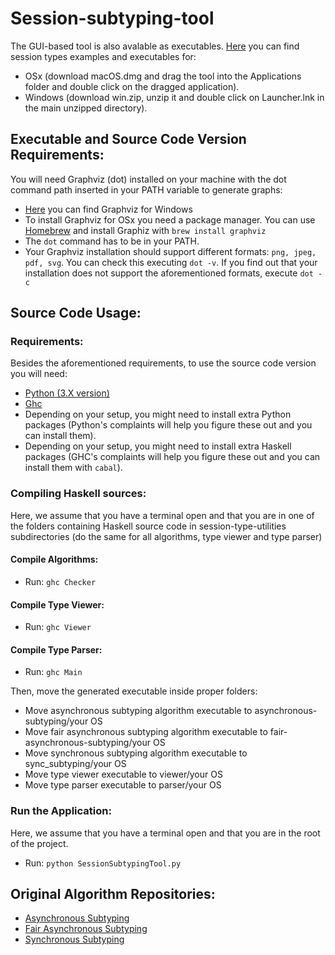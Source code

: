 # Session-subtyping-tool
The GUI-based tool is also avalable as executables. [Here](https://github.com/LBacchiani/session-subtyping-tool/releases/) you can find session types examples and executables for:
- OSx (download macOS.dmg and drag the tool into the Applications folder and double click on the dragged application).
- Windows (download win.zip, unzip it and double click on Launcher.lnk in the main unzipped directory).

## Executable and Source Code Version Requirements:

You will need Graphviz (dot) installed on your machine with the dot command path inserted in your PATH variable to generate graphs:

- [Here](https://www2.graphviz.org/Packages/stable/windows/10/cmake/Release/x64/graphviz-install-2.44.1-win64.exe) you can find Graphviz for Windows
- To install Graphviz for OSx you need a package manager. You can use [Homebrew](https://brew.sh) and install Graphiz with `brew install graphviz`
- The `dot` command has to be in your PATH.
- Your Graphviz installation should support different formats: `png, jpeg, pdf, svg`. You can check this executing `dot -v`. If you find out that your installation does not support the aforementioned formats, execute `dot -c`

## Source Code Usage:

### Requirements:
Besides the aforementioned requirements, to use the source code version you will need:
- [Python (3.X version)](https://www.python.org/downloads/)
- [Ghc](https://www.haskell.org/platform/)
- Depending on your setup, you might need to install extra Python packages (Python's complaints will help you figure these out and you can install them).
- Depending on your setup, you might need to install extra Haskell packages (GHC's complaints will help you figure these out and you can install them with `cabal`).

### Compiling Haskell sources:
Here, we assume that you have a terminal open and that you are in one of the folders containing Haskell source code in session-type-utilities subdirectories (do the same for all algorithms, type viewer and type parser)

#### Compile Algorithms:
* Run: `ghc Checker`
 
#### Compile Type Viewer:
* Run: `ghc Viewer`

#### Compile Type Parser:
* Run: `ghc Main`

Then, move the generated executable inside proper folders:
- Move asynchronous subtyping algorithm executable to asynchronous-subtyping/your OS 
- Move fair asynchronous subtyping algorithm executable to fair-asynchronous-subtyping/your OS 
- Move synchronous subtyping algorithm executable to sync_subtyping/your OS 
- Move type viewer executable to viewer/your OS 
- Move type parser executable to parser/your OS


### Run the Application:
Here, we assume that you have a terminal open and that you are in the root of the project.
* Run: `python SessionSubtypingTool.py`

## Original Algorithm Repositories:
- [Asynchronous Subtyping](https://github.com/julien-lange/asynchronous-subtyping)
- [Fair Asynchronous Subtyping](https://github.com/julien-lange/fair-asynchronous-subtyping)
- [Synchronous Subtyping](https://bitbucket.org/julien-lange/modelcheckingsessiontypesubtyping/src/master/)
